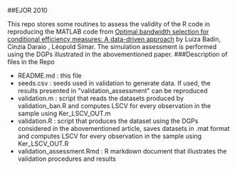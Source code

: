 ##EJOR 2010

This repo stores some routines to assess the validity of the R code in reproducing the MATLAB code from [Optimal bandwidth selection for conditional efficiency measures: A data-driven approach](http://www.sciencedirect.com/science/article/pii/S0377221709002148) by Luiza Badin, Cinzia Daraio , Léopold Simar.
The simulation assessment is performed using the DGPs illustrated in the abovementioned paper.
###Description of files in the Repo


* README.md : this file
* seeds.csv : seeds used in validation to generate data. If used, the results presented in "validation_assessment" can be reproduced 
* validation.m : script that reads the datasets produced by validation_ban.R and computes LSCV for every observation in the sample using Ker_LSCV_OUT.m
* validation.R : script that produces the dataset using the DGPs considered in the abovementioned article, saves datasets in .mat format and computes LSCV for every observation in the sample using Ker_LSCV_OUT.R
* validation_assessment.Rmd : R markdown document that illustrates the validation procedures and results 